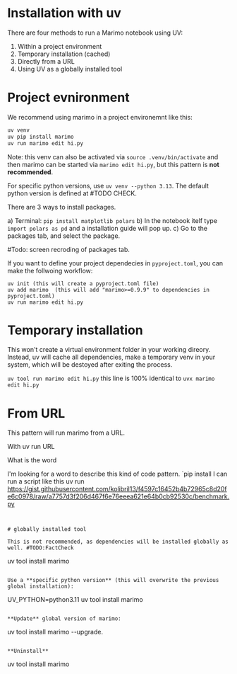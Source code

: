 
# Installation with uv

There are four methods to run a Marimo notebook using UV:
1.	Within a project environment
2.	Temporary installation (cached)
3.	Directly from a URL
4.	Using UV as a globally installed tool


# Project evnironment

We recommend using marimo in a project environemnt like this:
```py
uv venv
uv pip install marimo
uv run marimo edit hi.py
```

Note: this venv can also be activated via `source .venv/bin/activate` and then marimo can be started via `marimo edit hi.py`, but this pattern is **not recommended**.  

For specific python versions, use `uv venv --python 3.13`.
The default python version is defined at #TODO CHECK.

There are 3 ways to install packages.

a) Terminal: `pip install matplotlib polars`
b) In the notebook itelf type `import polars as pd` and a installation guide will pop up.
c) Go to the packages tab, and select the package.

#Todo: screen recroding of packages tab.

If you want to define your project dependecies in `pyproject.toml`, you can make the follwoing workflow:

```
uv init (this will create a pyproject.toml file)
uv add marimo  (this will add "marimo>=0.9.9" to dependencies in pyproject.toml)
uv run marimo edit hi.py 
```

# Temporary installation
This won't create a virtual environment folder in your working direory. 
Instead, uv will cache all dependencies, make a temporary venv in your system, which will be destoyed after exiting the process.

`
uv tool run marimo edit hi.py
`
this line is 100% identical to 
`
uvx marimo edit hi.py
`



# From URL

This pattern will run marimo from a URL.


With uv run URL

What is the word 

I'm looking for a word to describe this kind of code pattern.
`pip install 
I can run a script like this
uv run https://gist.githubusercontent.com/kolibril13/f4597c16452b4b72965c8d20fe6c0978/raw/a7757d3f206d467f6e76eeea621e64b0cb92530c/benchmark.py
``` 


# globally installed tool

This is not recommended, as dependencies will be installed globally as well. #TODO:FactCheck

```
uv tool install marimo
```

Use a **specific python version** (this will overwrite the previous global installation):

```
UV_PYTHON=python3.11 uv tool install marimo 
```

**Update** global version of marimo:
```
uv tool install marimo --upgrade.
```

**Uninstall**
```
uv tool install marimo
```